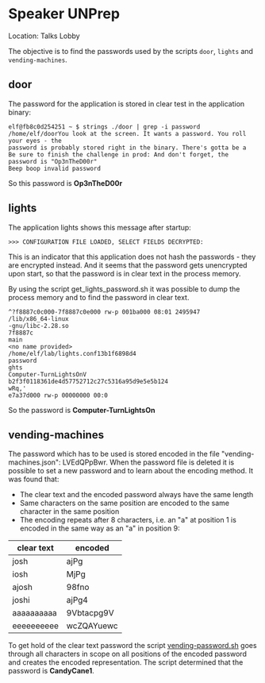 # Speaker UNPrep
Location: Talks Lobby

The objective is to find the passwords used by the scripts `door`, `lights` and `vending-machines`.

## door
The password for the application is stored in clear test in the application binary:
```
elf@fb8c0d254251 ~ $ strings ./door | grep -i password
/home/elf/doorYou look at the screen. It wants a password. You roll your eyes - the 
password is probably stored right in the binary. There's gotta be a
Be sure to finish the challenge in prod: And don't forget, the password is "Op3nTheD00r"
Beep boop invalid password
```
So this password is **Op3nTheD00r**

## lights
The application lights shows this message after startup:

    >>> CONFIGURATION FILE LOADED, SELECT FIELDS DECRYPTED:

This is an indicator that this application does not hash the passwords - they are encrypted instead. And it seems that the password gets unencrypted upon start, so that the password is in clear text in the process memory.

By using the script get_lights_password.sh it was possible to dump the process memory and to find the password in clear text.

```
^?f8887c0c000-7f8887c0e000 rw-p 001ba000 08:01 2495947                    /lib/x86_64-linux
-gnu/libc-2.28.so
7f8887c
main
<no name provided>
/home/elf/lab/lights.conf13b1f6898d4
password
ghts
Computer-TurnLightsOnV
b2f3f0118361de4d57752712c27c5316a95d9e5e5b124
wRq,'
e7a37d000 rw-p 00000000 00:0
```
So the password is **Computer-TurnLightsOn**

## vending-machines
The password which has to be used is stored encoded in the file "vending-machines.json": LVEdQPpBwr. When the password file is deleted it is possible to set a new password and to learn about the encoding method.
It was found that:

 - The clear text and the encoded password always have the same length
 - Same characters on the same position are encoded to the same character in the same position
 - The encoding repeats after 8 characters, i.e. an "a" at position 1 is encoded in the same way as an "a" in position 9:
 
|clear text|encoded|
|--|--|
| josh|ajPg|
|iosh|MjPg|
|ajosh| 98fno|
|joshi|ajPg4|
|aaaaaaaaaa|9Vbtacpg9V|
|eeeeeeeeee|wcZQAYuewc | 

To get hold of the clear text password the script
[vending-password.sh](https://github.com/joergschwarzwaelder/hhc2020/blob/master/Additional/vending-password.sh) goes through all characters in scope on all positions of the encoded password and creates the encoded representation.
The script determined that the password is **CandyCane1**.
<!--stackedit_data:
eyJoaXN0b3J5IjpbLTE2MjQ0MjEzODQsLTE2NTcxNzg1NDAsND
A3MzM4NzQsLTY4MTg4NTIyMiwtMzA5MjY5NjkzXX0=
-->